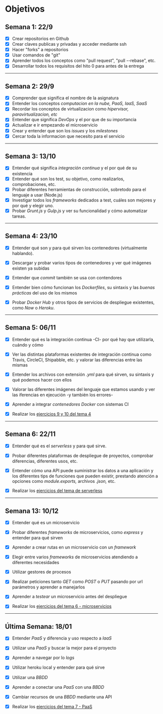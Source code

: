 # Objetivos

## Semana 1: 22/9

- [x] Crear repositorios en Github
- [x] Crear claves publicas y privadas y acceder mediante ssh
- [x] Hacer "forks" a repositorios
- [x] Usar comandos de "git"
- [x] Aprender todos los conceptos como "pull request", "pull --rebase", etc.
- [x] Desarrollar todos los requisitos del hito 0 para antes de la entrega

---

## Semana 2: 29/9
- [x] Comprender que significa el nombre de la asignatura
- [x] Entender los conceptos *computacion en la nube, PaaS, IaaS, SaaS*
- [x] Recordar los conceptos de virtualizacion como *hipervisor, paravirtualizacion, etc*
- [x] Entender que significa *DevOps* y el por que de su importancia
- [x] Actualizar e ir empezando el microservicio
- [x] Crear y entender que son los *issues* y los *milestones*
- [x] Cercar toda la informacion que necesito para el servicio

---

## Semana 3: 13/10
- [x] Entender qué significa *integración continua* y el por qué de su existencia
- [x] Entender qué son los test, su objetivo, como realizarlos, comprobaciones, etc.
- [x] Probar diferentes herramientas de construcción, sobretodo para el lenguaje a usar (Node.js)
- [x] Investigar todos los *frameworks* dedicados a test, cuáles son mejores y por qué y elegir uno.
- [x] Probar *Grunt.js* y *Gulp.js* y ver su funcionalidad y cómo automatizar tareas.

---

## Semana 4: 23/10
- [x] Entender qué son y para qué sirven los contenedores (virtualmente hablando).
- [x] Descargar y probar varios tipos de contenedores y ver qué imágenes existen ya subidas
- [x] Entender que *commit* también se usa con contendores 
- [x] Entender bien cómo funcionan los *Dockerfiles*, su sintaxis y las *buenas prácticas* del uso de los mismos
- [x] Probar *Docker Hub* y otros tipos de servicios de despliegue existentes, como *Now* o *Heroku*.


---

## Semana 5: 06/11
- [x] Entender qué es la integración continua -CI- por qué hay que utilizarla, cuándo y cómo
- [x] Ver las distintas plataformas existentes de integración continua como Travis, CircleCI, Shipabble, etc. y valorar las diferencias entre las mismas
- [x] Entender los archivos con extensión *.yml* para qué sirven, su sintaxis y qué podemos hacer con ellos
- [x] Valorar las diferentes imágenes del lenguaje que estamos usando y ver las iferencias en ejecución -y también los errores-
- [x] Aprender a integrar *contenedores Docker* con sistemas CI
- [x] Realizar los [ejercicios 9 y 10 del tema 4](https://github.com/LCinder/Autoevaluacion-IV/blob/master/Tema%204%20-%20Integraci%C3%B3n%20Continua/tema4Ejercicios.md)


---

## Semana 6: 22/11
- [x] Entender qué es el *serverless* y para qué sirve.
- [x] Probar diferentes plataformas de despliegue de proyectos, comprobar diferencias, diferentes usos, etc.
- [x] Entender cómo una API puede suministrar los datos a una aplicación y los diferentes tips de funciones que pueden existir, prestando atención a opciones como *module.exports,* archivos *.json,* etc.
- [x] Realizar los [ejercicios del tema de serverless](https://github.com/LCinder/Autoevaluacion-IV/blob/master/Tema%205%20-%20Serverless/ejerciciosTema5.md)



---

## Semana 13: 10/12
- [x] Entender qué es un microservicio
- [x] Probar diferentes *frameworks* de microservicios, como *express* y entender para qué sirven
- [x] Aprender a crear rutas en un microservicio con un *framework*
- [x] Elegir entre varios *frameworks* de microservicios atendiendo a diferentes necesidades
- [x] Utilizar gestores de procesos
- [x] Realizar peticiones tanto *GET* como *POST* o *PUT* pasando por url parámetros y aprender a manejarlos
- [x] Aprender a *testear* un microservicio antes del despliegue 
- [x] Realizar los [ejercicios del tema 6 - microservicios](https://github.com/LCinder/Autoevaluacion-IV/blob/master/Tema%206%20-%20Microservicios/ejerciciosTema6.md)


---

## Última Semana: 18/01
- [x] Entender *PaaS* y diferencia y uso respecto a *IaaS*
- [x] Utilizar una *PaaS* y buscar la mejor para el proyecto
- [x] Aprender a navegar por lo *logs*
- [x] Utilizar heroku local y entender para qué sirve
- [x] Utilizar una *BBDD*
- [x] Aprender a conectar una *PaaS* con una *BBDD*
- [x] Cambiar recursos de una *BBDD* mediante una API
- [x] Realizar los [ejercicios del tema 7 - PaaS](https://github.com/LCinder/Autoevaluacion-IV/blob/master/Tema%207%20-%20PaaS/ejerciciosTema7.md)

